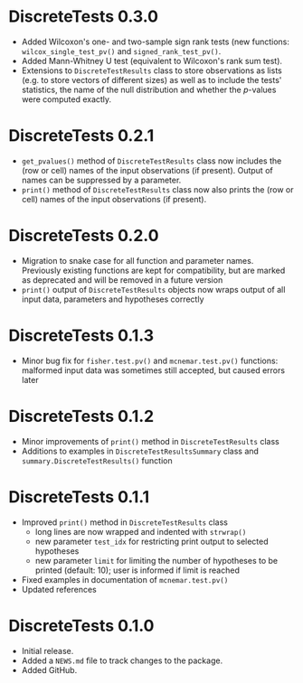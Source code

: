 # DiscreteTests 0.3.0

* Added Wilcoxon's one- and two-sample sign rank tests (new functions:
  `wilcox_single_test_pv()` and `signed_rank_test_pv()`.
* Added Mann-Whitney U test (equivalent to Wilcoxon's rank sum test).
* Extensions to `DiscreteTestResults` class to store observations as lists (e.g.
  to store vectors of different sizes) as well as to include the tests'
  statistics, the name of the null distribution and whether the *p*-values were
  computed exactly.


# DiscreteTests 0.2.1

* `get_pvalues()` method of `DiscreteTestResults` class now includes the (row or
  cell) names of the input observations (if present). Output of names can be
  suppressed by a parameter.
* `print()` method of `DiscreteTestResults` class now also prints the (row or
  cell) names of the input observations (if present).


# DiscreteTests 0.2.0

* Migration to snake case for all function and parameter names. Previously
  existing functions are kept for compatibility, but are marked as deprecated
  and will be removed in a future version
* `print()` output of `DiscreteTestResults` objects now wraps output of all 
  input data, parameters and hypotheses correctly


# DiscreteTests 0.1.3

* Minor bug fix for `fisher.test.pv()` and  `mcnemar.test.pv()` functions:
  malformed input data was sometimes still accepted, but caused errors later


# DiscreteTests 0.1.2

* Minor improvements of `print()` method in `DiscreteTestResults` class
* Additions to examples in `DiscreteTestResultsSummary` class and
  `summary.DiscreteTestResults()` function


# DiscreteTests 0.1.1

* Improved `print()` method in `DiscreteTestResults` class
  - long lines are now wrapped and indented with `strwrap()`
  - new parameter `test_idx` for restricting print output to selected hypotheses
  - new parameter `limit` for limiting the number of hypotheses to be printed
    (default: 10); user is informed if limit is reached
* Fixed examples in documentation of `mcnemar.test.pv()`
* Updated references


# DiscreteTests 0.1.0

* Initial release.
* Added a `NEWS.md` file to track changes to the package.
* Added GitHub.
